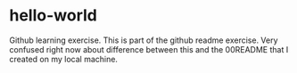 # hello-world
Github learning exercise.
This is part of the github readme exercise.  Very confused right now about difference between this and the 00README that I created on my local machine.
